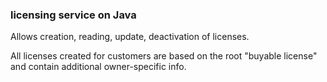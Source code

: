 ### licensing service on Java
Allows creation, reading, update, deactivation of licenses.

All licenses created for customers are based on the root "buyable license" and contain additional owner-specific info.

